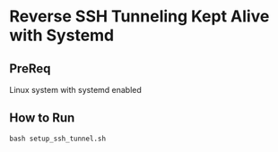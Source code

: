 # Reverse SSH Tunneling Kept Alive with Systemd

## PreReq

Linux system with systemd enabled

## How to Run

```
bash setup_ssh_tunnel.sh
```


